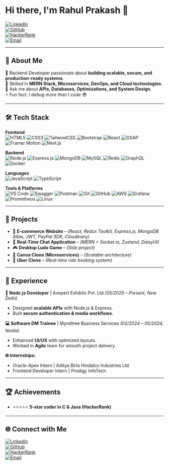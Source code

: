 # Hi there, I'm Rahul Prakash 👋  

[![LinkedIn](https://img.shields.io/badge/LinkedIn-Connect-blue?style=for-the-badge&logo=linkedin)](https://www.linkedin.com/)  
[![GitHub](https://img.shields.io/badge/GitHub-Follow-black?style=for-the-badge&logo=github)](https://github.com/)  
[![HackerRank](https://img.shields.io/badge/HackerRank-Profile-brightgreen?style=for-the-badge&logo=hackerrank)](https://www.hackerrank.com/)  
[![Email](https://img.shields.io/badge/Email-Contact%20Me-red?style=for-the-badge&logo=gmail)](mailto:rahulprakash0898@gmail.com)  

---

## 🚀 About Me  
🔭 Backend Developer passionate about **building scalable, secure, and production-ready systems**.  
🌱 Skilled in **MERN Stack, Microservices, DevOps, and Cloud technologies**.  
💬 Ask me about **APIs, Databases, Optimizations, and System Design**.  
⚡ Fun fact: *I debug more than I code* 😎  

---

## 🛠️ Tech Stack  

**Frontend**  
![HTML5](https://img.shields.io/badge/html5-%23E34F26.svg?style=for-the-badge&logo=html5&logoColor=white)  ![CSS3](https://img.shields.io/badge/css3-%231572B6.svg?style=for-the-badge&logo=css3&logoColor=white)  ![TailwindCSS](https://img.shields.io/badge/tailwindcss-%2338B2AC.svg?style=for-the-badge&logo=tailwind-css&logoColor=white)  ![Bootstrap](https://img.shields.io/badge/bootstrap-%238511FA.svg?style=for-the-badge&logo=bootstrap&logoColor=white)  ![React](https://img.shields.io/badge/react-%2320232a.svg?style=for-the-badge&logo=react&logoColor=%2361DAFB)   ![GSAP](https://img.shields.io/badge/Green%20Sock-88CE02?style=for-the-badge&logo=greensock&logoColor=white)  
![Framer Motion](https://img.shields.io/badge/FramerMotion-0055FF?style=for-the-badge&logo=framer&logoColor=white)  ![Next.js](https://img.shields.io/badge/Next-black?style=for-the-badge&logo=next.js&logoColor=white)  

**Backend**  
![Node.js](https://img.shields.io/badge/node.js-6DA55F?style=for-the-badge&logo=node.js&logoColor=white)  ![Express.js](https://img.shields.io/badge/express.js-%23404d59.svg?style=for-the-badge&logo=express&logoColor=%2361DAFB)  ![MongoDB](https://img.shields.io/badge/MongoDB-%234ea94b.svg?style=for-the-badge&logo=mongodb&logoColor=white)  ![MySQL](https://img.shields.io/badge/mysql-4479A1.svg?style=for-the-badge&logo=mysql&logoColor=white)  ![Redis](https://img.shields.io/badge/redis-%23DD0031.svg?style=for-the-badge&logo=redis&logoColor=white)  ![GraphQL](https://img.shields.io/badge/-GraphQL-E10098?style=for-the-badge&logo=graphql&logoColor=white)  ![Docker](https://img.shields.io/badge/docker-%230db7ed.svg?style=for-the-badge&logo=docker&logoColor=white)  
 

**Languages**  
![JavaScript](https://img.shields.io/badge/javascript-%23323330.svg?style=for-the-badge&logo=javascript&logoColor=%23F7DF1E)  ![TypeScript](https://img.shields.io/badge/typescript-%23007ACC.svg?style=for-the-badge&logo=typescript&logoColor=white)  

**Tools & Platforms**  
![VS Code](https://img.shields.io/badge/VSCode-0078D4?style=for-the-badge&logo=visual-studio-code&logoColor=white)  ![Swagger](https://img.shields.io/badge/-Swagger-%23Clojure?style=for-the-badge&logo=swagger&logoColor=white) ![Postman](https://img.shields.io/badge/Postman-FF6C37?style=for-the-badge&logo=postman&logoColor=white)  ![Git](https://img.shields.io/badge/git-%23F05033.svg?style=for-the-badge&logo=git&logoColor=white)  ![GitHub](https://img.shields.io/badge/github-%23121011.svg?style=for-the-badge&logo=github&logoColor=white)  ![AWS](https://img.shields.io/badge/AWS-%23FF9900.svg?style=for-the-badge&logo=amazon-aws&logoColor=white)  ![Grafana](https://img.shields.io/badge/grafana-%23F46800.svg?style=for-the-badge&logo=grafana&logoColor=white)  ![Prometheus](https://img.shields.io/badge/Prometheus-E6522C?style=for-the-badge&logo=Prometheus&logoColor=white)  ![Linux](https://img.shields.io/badge/Linux-FCC624?style=for-the-badge&logo=linux&logoColor=black)  

---

## 📂 Projects  

- 🛒 **E-commerce Website** – *(React, Redux Toolkit, Express.js, MongoDB Atlas, JWT, PayPal SDK, Cloudinary)*  
- 💬 **Real-Time Chat Application** – *(MERN + Socket.io, Zustand, DaisyUI)*  
- 🎮 **Desktop Ludo Game** – *(Side project)*  
- 🎨 **Canva Clone (Microservices)** – *(Scalable architecture)*  
- 🚖 **Uber Clone** – *(Real-time ride booking system)*  

---

## 💼 Experience  

**🚀 Node.js Developer** | Axepert Exhibits Pvt. Ltd *(05/2025 – Present, New Delhi)*  
- Designed **scalable APIs** with Node.js & Express.  
- Built **secure authentication & media workflows**.  

**💻 Software DM Trainee** | Myndtree Business Services *(02/2024 – 05/2024, Noida)*  
- Enhanced **UI/UX** with optimized layouts.  
- Worked in **Agile** team for smooth project delivery.  

**🌐 Internships:**  
- Oracle-Apex Intern | Aditya Birla Hindalco Industries Ltd  
- Frontend Developer Intern | Prodigy InfoTech  

---

## 🏆 Achievements  
- ⭐⭐⭐⭐⭐ **5-star coder in C & Java (HackerRank)**  

---

## 🌐 Connect with Me  

[![LinkedIn](https://img.shields.io/badge/LinkedIn-Connect-blue?style=for-the-badge&logo=linkedin)](https://www.linkedin.com/)  
[![GitHub](https://img.shields.io/badge/GitHub-Follow-black?style=for-the-badge&logo=github)](https://github.com/)  
[![HackerRank](https://img.shields.io/badge/HackerRank-Profile-brightgreen?style=for-the-badge&logo=hackerrank)](https://www.hackerrank.com/)  
[![Email](https://img.shields.io/badge/Email-Contact%20Me-red?style=for-the-badge&logo=gmail)](mailto:rahulprakash0898@gmail.com)  
